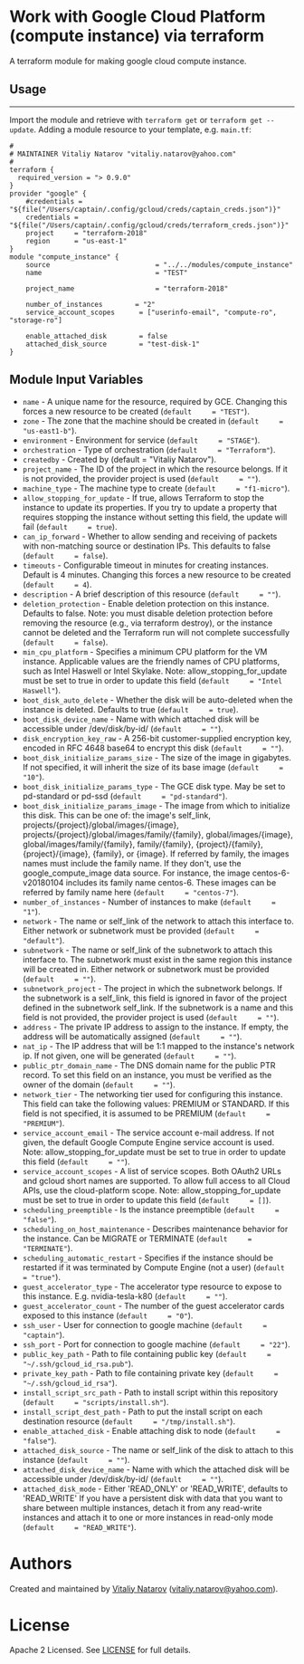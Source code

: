 # Work with Google Cloud  Platform (compute instance) via terraform

A terraform module for making google cloud compute instance.
 
## Usage
--------

Import the module and retrieve with ```terraform get``` or ```terraform get --update```. Adding a module resource to your template, e.g. `main.tf`:

```
#
# MAINTAINER Vitaliy Natarov "vitaliy.natarov@yahoo.com"
#
terraform {
  required_version = "> 0.9.0"
}
provider "google" {
    #credentials = "${file("/Users/captain/.config/gcloud/creds/captain_creds.json")}"
    credentials = "${file("/Users/captain/.config/gcloud/creds/terraform_creds.json")}"
    project     = "terraform-2018"
    region      = "us-east-1"
}
module "compute_instance" {
    source                          = "../../modules/compute_instance"
    name                            = "TEST"

    project_name                    = "terraform-2018"

    number_of_instances        = "2"
    service_account_scopes      = ["userinfo-email", "compute-ro", "storage-ro"]

    enable_attached_disk        = false
    attached_disk_source        = "test-disk-1"
}

```

Module Input Variables
----------------------
- `name` - A unique name for the resource, required by GCE. Changing this forces a new resource to be created (`default     = "TEST"`).
- `zone` - The zone that the machine should be created in (`default     = "us-east1-b"`).
- `environment` - Environment for service (`default     = "STAGE"`).
- `orchestration` - Type of orchestration (`default     = "Terraform"`).
- `createdby` - Created by (default     = "Vitaliy Natarov").
- `project_name` - The ID of the project in which the resource belongs. If it is not provided, the provider project is used (`default     = ""`).
- `machine_type` - The machine type to create (`default     = "f1-micro"`).
- `allow_stopping_for_update` - If true, allows Terraform to stop the instance to update its properties. If you try to update a property that requires stopping the instance without setting this field, the update will fail (`default     = true`).
- `can_ip_forward` - Whether to allow sending and receiving of packets with non-matching source or destination IPs. This defaults to false (`default     = false`).
- `timeouts` - Configurable timeout in minutes for creating instances. Default is 4 minutes. Changing this forces a new resource to be created (`default     = 4`).
- `description` - A brief description of this resource (`default     = ""`).
- `deletion_protection` - Enable deletion protection on this instance. Defaults to false. Note: you must disable deletion protection before removing the resource (e.g., via terraform destroy), or the instance cannot be deleted and the Terraform run will not complete successfully (`default     = false`).
- `min_cpu_platform` - Specifies a minimum CPU platform for the VM instance. Applicable values are the friendly names of CPU platforms, such as Intel Haswell or Intel Skylake. Note: allow_stopping_for_update must be set to true in order to update this field (`default     = "Intel Haswell"`).
- `boot_disk_auto_delete` - Whether the disk will be auto-deleted when the instance is deleted. Defaults to true (`default     = true`).
- `boot_disk_device_name` - Name with which attached disk will be accessible under /dev/disk/by-id/ (`default     = ""`).
- `disk_encryption_key_raw` - A 256-bit customer-supplied encryption key, encoded in RFC 4648 base64 to encrypt this disk (`default     = ""`).
- `boot_disk_initialize_params_size` - The size of the image in gigabytes. If not specified, it will inherit the size of its base image (`default     = "10"`).
- `boot_disk_initialize_params_type` - The GCE disk type. May be set to pd-standard or pd-ssd (`default     = "pd-standard"`).
- `boot_disk_initialize_params_image` - The image from which to initialize this disk. This can be one of: the image's self_link, projects/{project}/global/images/{image}, projects/{project}/global/images/family/{family}, global/images/{image}, global/images/family/{family}, family/{family}, {project}/{family}, {project}/{image}, {family}, or {image}. If referred by family, the images names must include the family name. If they don't, use the google_compute_image data source. For instance, the image centos-6-v20180104 includes its family name centos-6. These images can be referred by family name here (`default     = "centos-7"`).
- `number_of_instances` - Number of instances to make (`default     = "1"`).
- `network` - The name or self_link of the network to attach this interface to. Either network or subnetwork must be provided (`default     = "default"`).
- `subnetwork` - The name or self_link of the subnetwork to attach this interface to. The subnetwork must exist in the same region this instance will be created in. Either network or subnetwork must be provided (`default     = ""`).
- `subnetwork_project` - The project in which the subnetwork belongs. If the subnetwork is a self_link, this field is ignored in favor of the project defined in the subnetwork self_link. If the subnetwork is a name and this field is not provided, the provider project is used (`default     = ""`).
- `address` - The private IP address to assign to the instance. If empty, the address will be automatically assigned (`default     = ""`).
- `nat_ip` - The IP address that will be 1:1 mapped to the instance's network ip. If not given, one will be generated (`default     = ""`).
- `public_ptr_domain_name` - The DNS domain name for the public PTR record. To set this field on an instance, you must be verified as the owner of the domain (`default     = ""`).
- `network_tier` - The networking tier used for configuring this instance. This field can take the following values: PREMIUM or STANDARD. If this field is not specified, it is assumed to be PREMIUM (`default     = "PREMIUM"`).
- `service_account_email` - The service account e-mail address. If not given, the default Google Compute Engine service account is used. Note: allow_stopping_for_update must be set to true in order to update this field (`default     = ""`).
- `service_account_scopes` - A list of service scopes. Both OAuth2 URLs and gcloud short names are supported. To allow full access to all Cloud APIs, use the cloud-platform scope. Note: allow_stopping_for_update must be set to true in order to update this field (`default     = []`).
- `scheduling_preemptible` - Is the instance preemptible (`default     = "false"`).
- `scheduling_on_host_maintenance` - Describes maintenance behavior for the instance. Can be MIGRATE or TERMINATE (`default     = "TERMINATE"`).
- `scheduling_automatic_restart` - Specifies if the instance should be restarted if it was terminated by Compute Engine (not a user) (`default     = "true"`).
- `guest_accelerator_type` - The accelerator type resource to expose to this instance. E.g. nvidia-tesla-k80 (`default     = ""`).
- `guest_accelerator_count` - The number of the guest accelerator cards exposed to this instance (`default     = "0"`).
- `ssh_user` - User for connection to google machine (`default     = "captain"`).
- `ssh_port` - Port for connection to google machine (`default     = "22"`).
- `public_key_path` - Path to file containing public key (`default     = "~/.ssh/gcloud_id_rsa.pub"`).
- `private_key_path` - Path to file containing private key (`default     = "~/.ssh/gcloud_id_rsa"`).
- `install_script_src_path` - Path to install script within this repository (`default     = "scripts/install.sh"`).
- `install_script_dest_path` - Path to put the install script on each destination resource (`default     = "/tmp/install.sh"`).
- `enable_attached_disk` - Enable attaching disk to node (`default     = "false"`).
- `attached_disk_source` - The name or self_link of the disk to attach to this instance (`default     = ""`).
- `attached_disk_device_name` - Name with which the attached disk will be accessible under /dev/disk/by-id/ (`default     = ""`).
- `attached_disk_mode` - Either 'READ_ONLY' or 'READ_WRITE', defaults to 'READ_WRITE' If you have a persistent disk with data that you want to share between multiple instances, detach it from any read-write instances and attach it to one or more instances in read-only mode (`default     = "READ_WRITE"`).


Authors
=======

Created and maintained by [Vitaliy Natarov](https://github.com/SebastianUA)
(vitaliy.natarov@yahoo.com).

License
=======

Apache 2 Licensed. See [LICENSE](https://github.com/SebastianUA/terraform/blob/master/LICENSE) for full details.
